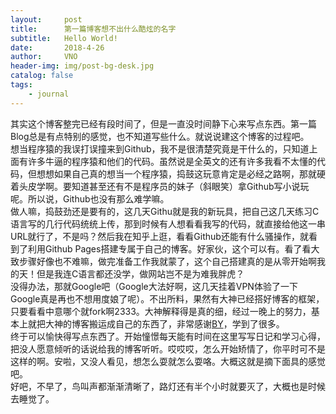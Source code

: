 ```yaml
---
layout:     post
title:      第一篇博客想不出什么酷炫的名字
subtitle:   Hello World!
date:       2018-4-26
author:     VNO
header-img: img/post-bg-desk.jpg
catalog: false
tags:
    - journal
---
```

其实这个博客整完已经有段时间了，但是一直没时间静下心来写点东西。第一篇Blog总是有点特别的感觉，也不知道写些什么。就说说建这个博客的过程吧。  
想当程序猿的我误打误撞来到Github，我不是很清楚究竟是干什么的，只知道上面有许多牛逼的程序猿和他们的代码。虽然说是全英文的还有许多我看不太懂的代码，但想想如果自己真的想当一个程序猿，捣鼓这玩意肯定是必经之路啊，那就硬着头皮学啊。要知道甚至还有不是程序员的妹子（斜眼笑）拿Github写小说玩呢。所以说，Github也没有那么难学嘛。  
做人嘛，捣鼓劲还是要有的，这几天Githu就是我的新玩具，把自己这几天练习C语言写的几行代码统统上传，那到时候有人想看看我写的代码，就直接给他这一串URL就行了，不是吗？然后我在知乎上逛，看看Github还能有什么骚操作，就看到了利用Github Pages搭建专属于自己的博客。好家伙，这个可以有。看了看大致步骤好像也不难嘛，做完准备工作我就蒙了，这个自己搭建真的是从零开始啊我的天！但是我连C语言都还没学，做网站岂不是为难我胖虎？  
没得办法，那就Google吧（Google大法好啊，这几天挂着VPN体验了一下Google真是再也不想用度娘了呢）。不出所料，果然有大神已经搭好博客的框架，只要看看中意哪个就fork啊2333。大神解释得是真的细，经过一晚上的努力，基本上就把大神的博客搬运成自己的东西了，非常感谢[BY](http://qiubaiying.top)，学到了很多。  
终于可以愉快得写点东西了。开始憧憬每天能有时间在这里写写日记和学习心得，把没人愿意倾听的话说给我的博客听听。哎哎哎，怎么开始矫情了，你平时可不是这样的啊。安啦，又没人看见，想怎么耍就怎么耍咯。大概这就是摘下面具的感觉吧。  
好吧，不早了，鸟叫声都渐渐清晰了，路灯还有半个小时就要灭了，大概也是时候去睡觉了。
